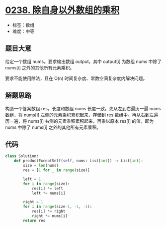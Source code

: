 # [0238. 除自身以外数组的乘积](https://leetcode-cn.com/problems/product-of-array-except-self/)

- 标签：数组
- 难度：中等

## 题目大意

给定一个数组 nums。要求输出数组 output，其中 output[i] 为数组 nums 中除了 nums[i] 之外的其他所有元素乘积。

要求不能使用除法，且在 O(n) 时间复杂度、常数空间复杂度内解决问题。

## 解题思路

构造一个答案数组 res，长度和数组 nums 长度一致。先从左到右遍历一遍 nums 数组，将 nums[i] 左侧的元素乘积累积起来，存储到 res 数组中。再从右到左遍历一遍，将 nums[i] 右侧的元素乘积累积起来，再乘以原本 res[i] 的值，即为 nums 中除了 nums[i] 之外的其他所有元素乘积。

## 代码

```Python
class Solution:
    def productExceptSelf(self, nums: List[int]) -> List[int]:
        size = len(nums)
        res = [1 for _ in range(size)]

        left = 1
        for i in range(size):
            res[i] *= left
            left *= nums[i]

        right = 1
        for i in range(size-1, -1, -1):
            res[i] *= right
            right *= nums[i]
        return res
```

